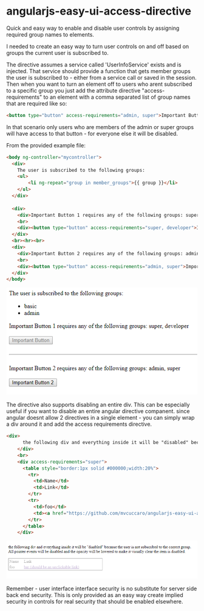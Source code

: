 # angularjs-easy-ui-access-directive
Quick and easy way to enable and disable user controls by assigning required group names to elements.

I needed to create an easy way to turn user controls on and off based on groups the current user is subscribed to.

The directive assumes a service called 'UserInfoService' exists and is injected.  That service should provide a function that gets member groups the user is subscribed to - either from a service call or saved in the session.  Then when you want to turn an element off to users who arent subscribed to a specific group you just add the attribute directive "access-requirements" to an element with a comma separated list of group names that are required like so:

```html
<button type="button" access-requirements="admin, super">Important Button</button>
```
In that scenario only users who are members of the admin or super groups will have access to that button - for everyone else it will be disabled.

From the provided example file:
```html
<body ng-controller="mycontroller">
  <div>
    The user is subscribed to the following groups:
    <ul>
        <li ng-repeat="group in member_groups">{{ group }}</li>
    </ul>
  </div>
  
  <div>
    <div>Important Button 1 requires any of the following groups: super, developer</div>
    <br>
    <div><button type="button" access-requirements="super, developer">Important Button</button></div>
  </div>
  <br><hr><br>
  <div>
    <div>Important Button 2 requires any of the following groups: admin, super</div>
    <br>
    <div><button type="button" access-requirements="admin, super">Important Button 2</button></div>
  </div>
</body>
```

![alt text](https://raw.githubusercontent.com/mvcuccaro/angularjs-easy-ui-access-directive/003655821089b2ff86b32447e7ad0c892c912cd4/screenshots/angular-easy-ui-access-directive-screenshot.png)

The directive also supports disabling an entire div. This can be especially useful if you want to disable an entire angular directive companent. since angular doesnt allow 2 directives in a single element - you can simply wrap a div around it and add the access requirements directive. 

```html
<div>
      the following div and everything inside it will be "disabled" because the user is not subscribed to the correct group.<br>All pointer events will be disabled and the opacity will be lowered to make it visually clear the item is disabled.
    </div>
    <br>
    <div access-requirements="super">
      <table style="border:1px solid #000000;width:20%">
        <tr>
          <td>Name</td>
          <td>Link</td>
        </tr>
        <tr>
          <td>foo</td>
          <td><a href="https://github.com/mvcuccaro/angularjs-easy-ui-access-directive">bar (should be an unclickable link)</a></td>
        </tr>
      </table>
    </div>
```

![alt text](https://raw.githubusercontent.com/mvcuccaro/angularjs-easy-ui-access-directive/master/screenshots/angular-easy-ui-access-directive-screenshot_2.png)

Remember - user interface interface security is no substitute for server side back end security.  This is only provided as an easy way create implied security in controls for real security that should be enabled elsewhere. 
